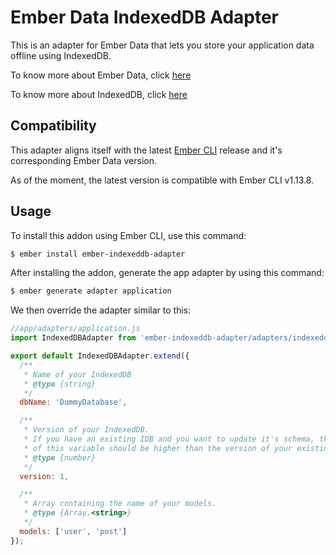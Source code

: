 # Ember Data IndexedDB Adapter

This is an adapter for Ember Data that lets you store your application data offline using IndexedDB.

To know more about Ember Data, click [here](https://github.com/emberjs/data)

To know more about IndexedDB, click [here](https://developer.mozilla.org/en-US/docs/Web/API/IndexedDB_API)

## Compatibility

This adapter aligns itself with the latest [Ember CLI](http://www.ember-cli.com/) release
and it's corresponding Ember Data version.

As of the moment, the latest version is compatible with Ember CLI v1.13.8.

## Usage

To install this addon using Ember CLI, use this command:

```bash
$ ember install ember-indexeddb-adapter
```

After installing the addon, generate the app adapter by using this command:

```bash
$ ember generate adapter application
```

We then override the adapter similar to this:

```js
//app/adapters/application.js
import IndexedDBAdapter from 'ember-indexeddb-adapter/adapters/indexeddb';

export default IndexedDBAdapter.extend({
  /**
   * Name of your IndexedDB
   * @type {string}
   */
  dbName: 'DummyDatabase',

  /**
   * Version of your IndexedDB.
   * If you have an existing IDB and you want to update it's schema, the value
   * of this variable should be higher than the version of your existing IDB.
   * @type {number}
   */
  version: 1,

  /**
   * Array containing the name of your models.
   * @type {Array.<string>}
   */
  models: ['user', 'post']
});
```
